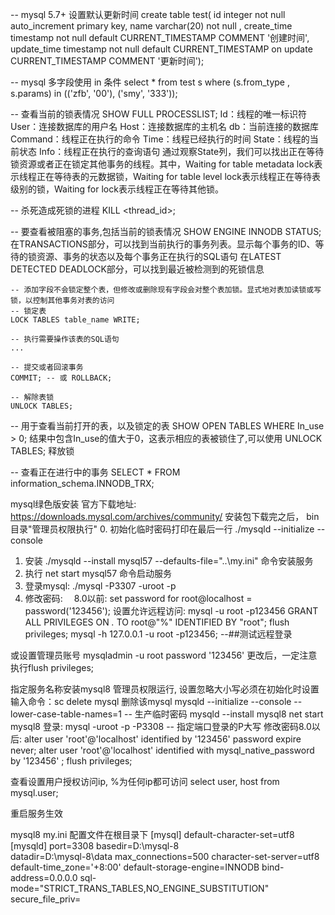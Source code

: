 -- mysql 5.7+ 设置默认更新时间
create table test(
id integer not null auto_increment primary key,
name varchar(20) not null ,
create_time timestamp not null default CURRENT_TIMESTAMP COMMENT '创建时间',
update_time timestamp not null default CURRENT_TIMESTAMP on update CURRENT_TIMESTAMP COMMENT '更新时间');

-- mysql 多字段使用 in 条件
select * from test s where (s.from_type , s.params) in (('zfb', '00'), ('smy', '333'));

-- 查看当前的锁表情况
SHOW FULL PROCESSLIST;
Id：线程的唯一标识符
User：连接数据库的用户名
Host：连接数据库的主机名
db：当前连接的数据库
Command：线程正在执行的命令
Time：线程已经执行的时间
State：线程的当前状态
Info：线程正在执行的查询语句
通过观察State列，我们可以找出正在等待锁资源或者正在锁定其他事务的线程。其中，Waiting for table metadata lock表示线程正在等待表的元数据锁，Waiting for table level lock表示线程正在等待表级别的锁，Waiting for lock表示线程正在等待其他锁。

-- 杀死造成死锁的进程
KILL <thread_id>;

-- 要查看被阻塞的事务,包括当前的锁表情况
SHOW ENGINE INNODB STATUS;
在TRANSACTIONS部分，可以找到当前执行的事务列表。显示每个事务的ID、等待的锁资源、事务的状态以及每个事务正在执行的SQL语句
在LATEST DETECTED DEADLOCK部分，可以找到最近被检测到的死锁信息

```$xslt
-- 添加字段不会锁定整个表，但修改或删除现有字段会对整个表加锁。显式地对表加读锁或写锁，以控制其他事务对表的访问
-- 锁定表
LOCK TABLES table_name WRITE;

-- 执行需要操作该表的SQL语句
...

-- 提交或者回滚事务
COMMIT; -- 或 ROLLBACK;

-- 解除表锁
UNLOCK TABLES;
```

-- 用于查看当前打开的表，以及锁定的表
SHOW OPEN TABLES WHERE In_use > 0;
结果中包含In_use的值大于0，这表示相应的表被锁住了,可以使用 UNLOCK TABLES; 释放锁

-- 查看正在进行中的事务
SELECT * FROM information_schema.INNODB_TRX;

mysql绿色版安装
官方下载地址: https://downloads.mysql.com/archives/community/
安装包下载完之后，
bin目录"管理员权限执行"
0. 初始化临时密码打印在最后一行 ./mysqld --initialize --console
1. 安装 ./mysqld --install mysql57 --defaults-file="..\my.ini" 命令安装服务
2. 执行 net start mysql57 命令启动服务
3. 登录mysql: ./mysql -P3307 -uroot -p
4. 修改密码:　
8.0以前: set password for root@localhost = password('123456');
设置允许远程访问:
mysql -u root -p123456
GRANT ALL PRIVILEGES ON *.* TO root@"%" IDENTIFIED BY "root";
flush privileges;
mysql -h 127.0.0.1 -u root -p123456;   --##测试远程登录

或设置管理员账号 mysqladmin -u root password '123456'
更改后，一定注意执行flush privileges;


指定服务名称安装mysql8 管理员权限运行, 设置忽略大小写必须在初始化时设置
输入命令：sc delete mysql 删除该mysql
mysqld --initialize --console --lower-case-table-names=1   -- 生产临时密码
mysqld --install mysql8
net start mysql8
登录: mysql -uroot -p -P3308 -- 指定端口登录的P大写
修改密码8.0以后:
alter user 'root'@'localhost' identified by '123456' password expire never;
alter user 'root'@'localhost' identified with mysql_native_password by '123456' ;
flush privileges;

查看设置用户授权访问ip, %为任何ip都可访问
select user, host from mysql.user;

重启服务生效

mysql8 my.ini 配置文件在根目录下 
[mysql]
default-character-set=utf8
[mysqld]
port=3308
basedir=D:\mysql-8\
datadir=D:\mysql-8\data
max_connections=500 
character-set-server=utf8
default-time_zone='+8:00'
default-storage-engine=INNODB
bind-address=0.0.0.0
sql-mode="STRICT_TRANS_TABLES,NO_ENGINE_SUBSTITUTION"
secure_file_priv=
